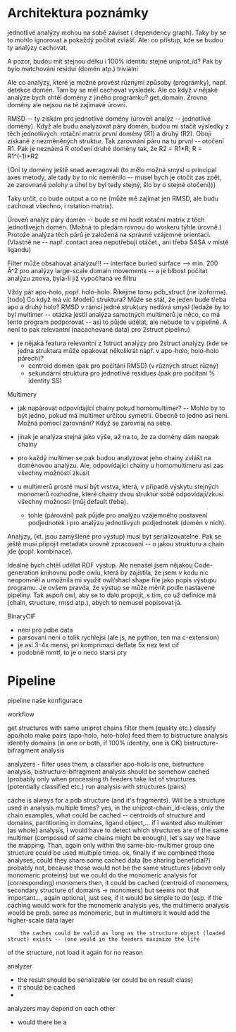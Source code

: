 
# Architektura poznámky

jednotlivé analýzy mohou na sobě záviset ( dependency graph). Taky by se to mohlo ignorovat a pokaždý počítat zvlášť. Ale: co přístup, kde se budou ty analýzy cachovat.

A pozor, budou mít stejnou délku i 100% identitu stejné uniprot_id? Pak by bylo matchování residuí (domén atp.) triviální

Ale co analýzy, které je možné provést různými způsoby (prográmky), např. detekce domén. Tam by se měl cachovat výsledek. Ale co když v nějaké analýze bych chtěl domény z jiného prográmku?
get_domain. Zrovna domény ale nejsou na té zajímavé úrovni.

RMSD -- ty získám pro jednotlivé domény (úroveň analýz -- jednotlivé domény). Když ale budu analyzovat páry domén, budou mi stačit výsledky z těch jednotlivých: rotační matrix první domény (R1) a druhý (R2). Obojí získané z nezměněných struktur. Tak zarovnání páru na tu první -- otočení R1. Pak je neznámá R otočení druhé domény tak, že R2 = R1*R; R = R1^(-1)*R2

{Oni ty domény ještě snad averagovali (to mělo možná smysl u principal axes metody, ale tady by to nic neměnilo -- musel bych je otočit zas zpět, ze zarovnané polohy a úhel by byl tedy stejný, šlo by o stejné otočení))}

Taky určit, co bude output a co ne (může mě zajímat jen RMSD, ale budu cachovat všechno, i rotation matrix).

Úroveň analýz páry domén -- bude se mi hodit rotační matrix z těch jednotlivejch domén. (Možná to předám rovnou do workeru týhle úrovně.) Protože analýza těch párů je založená na správné vzájemné orientaci. (Vlastně ne -- např. contact area nepotřebují otáčet., ani třeba SASA v místě ligandu)

Filter může obsahovat analýzu!!!
-- interface buried surface --> min. 200 Å^2 pro analýzy large-scale domain movements
-- a je blbost počítat analýzu znova, byla-li již vypočítaná ve filtru



Vždy pár apo-holo, popř. holo-holo. Říkejme tomu pdb_struct (ne izoforma).
[todo] Co když má víc Modelů struktura? Může se stát, že jeden bude třeba apo a druhý holo?
RMSD v rámci jedné struktury nedává smysl (ledaže by to byl multimer -- otázka jestli analýza samotných multimerů je něco, co má tento program podporovat -- asi to půjde udělat, ale nebude to v pipelině. A není to pak relevantní (nacachované data) pro 2struct pipelinu)

- je nějaká featura relevantní z 1struct analýzy pro 2struct analýzy (kde se jedna struktura může opakovat několikrát např. v apo-holo, holo-holo párech)?
    - centroid domén (pak pro počítání RMSD) (v různých struct různý)
    - sekundární struktura pro jednotlivé residues (pak pro počítaní % identity SS)


Multimery
-  jak napárovat odpovídající chainy pokud homomultimer? -- Mohlo by to být jedno, pokud má multimer určitou symetrii. Obecně to jedno asi neni. Možná pomocí zarovnání? Když se zarovnaj na sebe.
- jinak je analýza stejná jako výše, až na to, že za domény dám naopak chainy

- pro každý multimer se pak budou analyzovat jeho chainy zvlášt na doménovou analýzu. Ale, odpovídající chainy u homomultimeru asi zas všechny možnosti zkusit

- u multimerů prostě musí být vrstva, která, v případě výskytu stejných monomerů rozhodne, které chainy dvou struktur sobě odpovídají/zkusí všechny možnosti (můj default třeba).
    - tohle (párování) pak půjde pro analýzu vzájemného postavení podjednotek i pro analýzu jednotlivých podjednotek (domén v nich).


Analýzy, (kt. jsou zamýšlené pro výstup) musí být serializovatelné. Pak se ještě musí připojit metadata úrovně zpracovaní -- o jakou strukturu a chain jde (popř. kombinace).

Ideálně bych chtěl udělat RDF výstup. Ale nenašel jsem nějakou Code-generation knihovnu podle owlu, která by zajistila, že jsem v kodu nic neopomněl a umožnila mi využít owl/shacl shape file jako popis výstupu programu. Je ovšem pravda, že výstup se může měnit podle nastavené pipeliny. Tak aspoň owl, aby se to dalo propojit, s tim, co už definice má (chain, structure, rmsd atp.), abych to nemusel popisovat já.



BinaryCIF
- neni pro pdbe data
- parsovani neni o tolik rychlejsi (ale js, ne python, ten ma c-extension)
- je asi 3-4x mensi, pri komprimaci deflate 5x nez text cif
- podobně mmtf, to je o neco starsi pry


# Pipeline

pipeline naše konfigurace

workflow

get structures with same uniprot chains
filter them (quality etc.)
classify apo/holo
make pairs (apo-holo, holo-holo)
    feed them to bistructure analysis
    identify domains (in one or both, if 100% identity, one is OK)
        bistructure-bifragment analysis



analyzers - filter uses them, a classifier apo-holo is one, bistructure analysis, bistructure-bifragment analysis
    should be somehow cached (probably only when processing th
feeders
    take list of structures (potentially classified etc.)
    run analysis with structures (pairs)

cache is always for a pdb structure (and it's fragments). Will be a structure used in analysis multiple times?
    yes, in the uniprot-chain_id-class, only the chain
    examples, what could be cached -- centroids of structure and domains, partitioning in domains, ligand object,...
    if I wanted also multimer (as whole) analysis, I would have to detect which structures are of the same multimer (composed
of same chains might be enough), let's say we have the mapping. Than, again only within the same-bio-multimer group one structure could
be used multiple times.
    ok, finally if we combined those analyses, could they share some cached data (be sharing beneficial?)
        probably not, because those would not be the same structures (above only monomeric proteins)
        but we could do the monomeric analysis for (corresponding) monomers
            then, it could be cached (centroid of monomers, secondary structure of domains -> monomers)
                but seems not that important..., again optional, just see, if it would be simple to do (esp. if the caching would work
                for the monomeric analysis
            yes, the multimeric analysis would be prob. same as monomeric, but in multimers it would add the higher-scale data layer


        the caches could be valid as long as the structure object (loaded struct) exists -- (one would in the feeders maximize the life 
of the structure,  not load it again for no reason


analyzer
- the result should be serializable (or could be on result class)
- it should be cached
-

analyzers may depend on each other
- would there be a